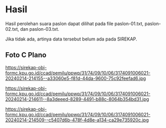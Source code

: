 # Hasil

Hasil perolehan suara paslon dapat dilihat pada file paslon-01.txt, paslon-02.txt, dan paslon-03.txt.

Jika tidak ada, artinya data tersebut belum ada pada SIREKAP.

## Foto C Plano

https://sirekap-obj-formc.kpu.go.id/ccad/pemilu/ppwp/31/74/09/10/06/3174091006021-20240214-214155--a33060e5-f81d-44da-9600-75c92feefad6.jpg

https://sirekap-obj-formc.kpu.go.id/ccad/pemilu/ppwp/31/74/09/10/06/3174091006021-20240214-214611--8a3deeed-8289-4491-b88c-8064b354bd31.jpg

https://sirekap-obj-formc.kpu.go.id/ccad/pemilu/ppwp/31/74/09/10/06/3174091006021-20240214-214509--c5407d6b-478f-4d8e-a134-ca29e735920c.jpg
